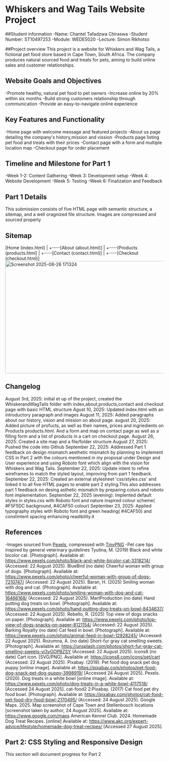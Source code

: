# Whiskers and Wag Tails Website Project

##Student information
-Name: Chantel Tafadzwa Chiraswa
-Student Number: ST10497253
-Module: WEDE5020
-Lecture: Simon Rikhotso

##Project overview
This project is a website for Whiskers and Wag Tails, a fictional pet food store based in Cape Town, South Africa. The company produces natural sourced food and treats for pets, aiming to build online sales and customer relationships.

## Website Goals and Objectives
-Promote healthy, natural pet food to pet owners
-Increase online by 20% within six months
-Build strong customers relationship through communication
-Provide an easy-to-navigate online experience

## Key Features and Functionality
-Home page with welcome message and featured projects
-About us page detailing the company's history,mission and vission
-Products page listing pet food and treats with their prices
-Contact page with a form and multiple location map
-Checkout page for order placement

## Timeline and Milestone for Part 1
-Week 1-2: Content Gathering
-Week 3: Development setup
-Week 4: Website Development
-Week 5: Testing
-Week 6: Finalization and Feedback 

## Part 1 Details
This submission consists of five HTML page with semantic structure, a sitemap, and a well oragnized file structure. Images are compressed and sourced properly

## Sitemap
[Home (index.html)
   |
   +----[About (about.html)]
   |
   +----[Products (products.html]
   |
   +----[Contact (contact.html)]
   |
   +----[Checkout (checkout.html)]
<img width="787" height="357" alt="Screenshot 2025-08-26 171324" src="https://github.com/user-attachments/assets/fbc2997c-a428-4c1f-b7e2-64a3ce356899" />

## Changelog
August 3rd, 2025: initial et up of the project, created the WhiskerandWagTails folder with index,about,products,contact and checkout page with basic HTML structure
Agust 10, 2025: Updated index.html with an introductory paragraph and images
August 11, 2025: Added paragraphs about our history, vision and mission on about page.
august 20, 2025: Added picture of profucts, as well as their names, prices and ingriedients on Products products.html. And a form and map on contact page as well as a filling form and a list of products in a cart on checkout page.
August 26, 2025: Created a site map and a file/folder structure
August 27, 2025: Pushed the code into Github
September 22, 2025: Addressed Part 1 feedback on design mismatch aesthetic mismatch by planning to implement CSS in Part 2 with the colours mentioned in my proposal under Design and User experience and using Roboto font which align with the vision for Whiskers and Wag Tails.
September 22, 2025: Update intent to refine wireframes to match the styled layout, improving from part 1 feedback.
September 22, 2025: Created an external stylesheet 'css/styles.css' and linked it to all five HTML pages to enable part 2 styling.This also addresses part 1 feedback on desing asthetic mismatch by preparing colurs and roboto font implementation.
September 22, 2025 (evening): Implented default styles in styles.css with Roboto font and nature inspired colour scheme( #F5F5DC background, #4CAF50 colour)
September 23, 2025: Applied typography styles with Roboto font and green heading( #4CAF50) and constintent spacing enhancing readibility.it 

 ## References
 -Images sourced from [Pexels](https://www.pexels.com), compressed with [TinyPNG](https://tinypng.com)
 -Pet care tips inspired by general veterinary guidelines
Tyutina, M. (2019) Black and white bicolor cat. [Photograph]. Available at: https://www.pexels.com/photo/black-and-white-bicolor-cat-3318214/ (Accessed: 22 August 2025).
BlueBird (no date) Cheerful woman with group of dogs. [Photograph]. Available at: https://www.pexels.com/photo/cheerful-woman-with-group-of-dogs-7210747/ (Accessed: 22 August 2025).
Baran, H. (2025) Smiling woman with dog and cat. [Photograph]. Available at: https://www.pexels.com/photo/smiling-woman-with-dog-and-cat-16466168/ (Accessed: 22 August 2025).
MartProduction (no date) Hand putting dog treats on bowl. [Photograph]. Available at: https://www.pexels.com/photo/hand-putting-dog-treats-on-bowl-8434637/ (Accessed: 22 August 2025).
Rebello, R. (2025) Top view of dogs snacks on paper. [Photograph]. Available at: https://www.pexels.com/photo/top-view-of-dogs-snacks-on-paper-8121154/ (Accessed: 22 August 2025).
Barking Royalty (no date) Cat feed in bowl. [Photograph]. Available at: https://www.pexels.com/photo/animal-feed-in-bowl-12928245/ (Accessed: 22 August 2025).
Rozumna, A. (no date) Short-fur gray cat smelling sweets. [Photograph]. Available at: https://unsplash.com/photos/short-fur-gray-cat-smelling-sweets-vi3yGOPBZSY (Accessed: 22 August 2025).
Icons8 (no date) Cart icon. [SVG/PNG]. Available at: https://icons8.com/icons/set/cart (Accessed: 22 August 2025).
Pixabay. (2019). Pet food dog snack pet dog puppy [online image]. Available at: https://pixabay.com/photos/pet-food-dog-snack-pet-dog-puppy-3998919/ [Accessed 24 August 2025].
Pexels. (2020). Dog treats in a white bowl [online image]. Available at: https://www.pexels.com/photo/dog-treats-in-a-white-bowl-4117518/ [Accessed 24 August 2025].
cat-food2 2:Pixabay. (2017) Cat food pet dry food bowl. [Photograph]. Available at: https://pixabay.com/photos/cat-food-pet-food-dry-food-bowl-2170495/ (Accessed: 24 August 2025).
Google Maps. 2025. Map screenshot of Cape Town and Stellenbosch locations [screenshot taken by author, 24 August 2025]. Available at: https://www.google.com/maps
American Kennel Club. 2024. Homemade Dog Treat Recipes. [online] Available at: https://www.akc.org/expert-advice/lifestyle/homemade-dog-treat-recipes/
[Accessed 27 August 2025].


## Part 2: CSS Styling and Responsive Design
This section will document progress for Part 2